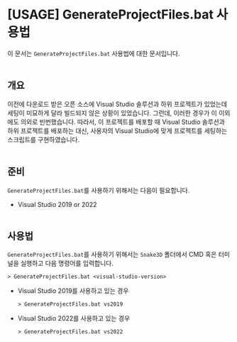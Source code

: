 # [USAGE] GenerateProjectFiles.bat 사용법

이 문서는 `GenerateProjectFiles.bat` 사용법에 대한 문서입니다.
<br><br>


## 개요

이전에 다운로드 받은 오픈 소스에 Visual Studio 솔루션과 하위 프로젝트가 있었는데 세팅이 미묘하게 달라 빌드되지 않은 상황이 있었습니다. 그런데, 이러한 경우가 이 이외에도 의외로 빈번했습니다. 따라서, 이 프로젝트를 배포할 때 Visual Studio 솔루션과 하위 프로젝트를 배포하는 대신, 사용자의 Visual Studio에 맞게 프로젝트를 세팅하는 스크립트를 구현하였습니다.
<br><br>


## 준비

`GenerateProjectFiles.bat`를 사용하기 위해서는 다음이 필요합니다.

- Visual Studio 2019 or 2022
<br><br>


## 사용법

`GenerateProjectFiles.bat`를 사용하기 위해서는 `Snake3D` 폴더에서 CMD 혹은 터미널을 실행하고 다음 명령어를 입력합니다.

```
> GenerateProjectFiles.bat <visual-studio-version>
```
- Visual Studio 2019를 사용하고 있는 경우
    ```
    > GenerateProjectFiles.bat vs2019
    ```
- Visual Studio 2022를 사용하고 있는 경우
    ```
    > GenerateProjectFiles.bat vs2022
    ```